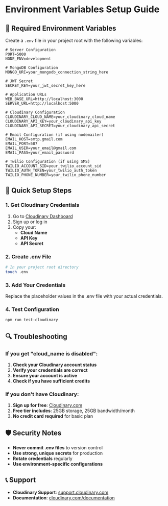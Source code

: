 # Environment Variables Setup Guide

## 🔧 Required Environment Variables

Create a `.env` file in your project root with the following variables:

```env
# Server Configuration
PORT=5000
NODE_ENV=development

# MongoDB Configuration
MONGO_URI=your_mongodb_connection_string_here

# JWT Secret
SECRET_KEY=your_jwt_secret_key_here

# Application URLs
WEB_BASE_URL=http://localhost:3000
SERVER_URL=http://localhost:5000

# Cloudinary Configuration
CLOUDINARY_CLOUD_NAME=your_cloudinary_cloud_name
CLOUDINARY_API_KEY=your_cloudinary_api_key
CLOUDINARY_API_SECRET=your_cloudinary_api_secret

# Email Configuration (if using nodemailer)
EMAIL_HOST=smtp.gmail.com
EMAIL_PORT=587
EMAIL_USER=your_email@gmail.com
EMAIL_PASS=your_email_password

# Twilio Configuration (if using SMS)
TWILIO_ACCOUNT_SID=your_twilio_account_sid
TWILIO_AUTH_TOKEN=your_twilio_auth_token
TWILIO_PHONE_NUMBER=your_twilio_phone_number
```

## 🚀 Quick Setup Steps

### 1. **Get Cloudinary Credentials**
1. Go to [Cloudinary Dashboard](https://cloudinary.com/console)
2. Sign up or log in
3. Copy your:
   - **Cloud Name**
   - **API Key**
   - **API Secret**

### 2. **Create .env File**
```bash
# In your project root directory
touch .env
```

### 3. **Add Your Credentials**
Replace the placeholder values in the .env file with your actual credentials.

### 4. **Test Configuration**
```bash
npm run test-cloudinary
```

## 🔍 Troubleshooting

### If you get "cloud_name is disabled":
1. **Check your Cloudinary account status**
2. **Verify your credentials are correct**
3. **Ensure your account is active**
4. **Check if you have sufficient credits**

### If you don't have Cloudinary:
1. **Sign up for free**: [Cloudinary.com](https://cloudinary.com)
2. **Free tier includes**: 25GB storage, 25GB bandwidth/month
3. **No credit card required** for basic plan

## 🛡️ Security Notes

- **Never commit .env files** to version control
- **Use strong, unique secrets** for production
- **Rotate credentials** regularly
- **Use environment-specific configurations**

## 📞 Support

- **Cloudinary Support**: [support.cloudinary.com](https://support.cloudinary.com)
- **Documentation**: [cloudinary.com/documentation](https://cloudinary.com/documentation) 